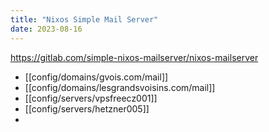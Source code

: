 ```yaml
---
title: "Nixos Simple Mail Server"
date: 2023-08-16
---
```


https://gitlab.com/simple-nixos-mailserver/nixos-mailserver

- [[config/domains/gvois.com/mail]]
- [[config/domains/lesgrandsvoisins.com/mail]]
- [[config/servers/vpsfreecz001]]
- [[config/servers/hetzner005]]
- 